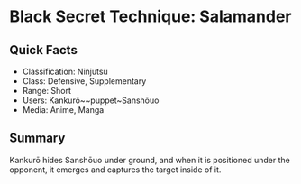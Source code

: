 # Black Secret Technique: Salamander

## Quick Facts
- Classification: Ninjutsu
- Class: Defensive, Supplementary
- Range: Short
- Users: Kankurō~~puppet~Sanshōuo
- Media: Anime, Manga

## Summary
Kankurō hides Sanshōuo under ground, and when it is positioned under the opponent, it emerges and captures the target inside of it.
